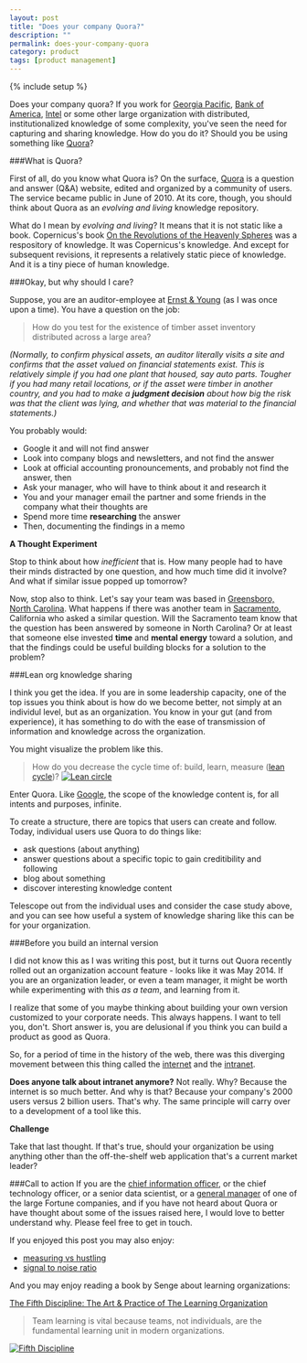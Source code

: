 ```yaml
---
layout: post
title: "Does your company Quora?"
description: ""
permalink: does-your-company-quora
category: product
tags: [product management]
---
```

{% include setup %}

Does your company quora?  If you work for <a target="_" href="https://www.gp.com/">Georgia Pacific</a>, <a target="_" href="https://www.bankofamerica.com/">Bank of America</a>, <a target="_" href="http://www.intel.com/">Intel</a> or some other large organization with distributed, institutionalized knowledge of some complexity, you\'ve seen the need for capturing and sharing knowledge.  How do you do it?  Should you be using something like <a target="_" href="http://quora.com/">Quora</a>?

###What is Quora?

First of all, do you know what Quora is?  On the surface, <a target="_" href="http://www.quora.com/">Quora</a> is a question and answer (Q&A) website, edited and organized by a community of users.  The service became public in June of 2010.  At its core, though, you should think about Quora as an _evolving and living_ knowledge repository.

What do I mean by _evolving and living_?  It means that it is not static like a book.  Copernicus\'s book <a target="_" href="http://www.amazon.com/gp/product/1573920355/ref=as_li_tl?ie=UTF8&camp=1789&creative=390957&creativeASIN=1573920355&linkCode=as2&tag=dklo-20">On the Revolutions of the Heavenly Spheres</a> was a respository of knowledge.  It was Copernicus\'s knowledge.  And except for subsequent revisions, it represents a relatively static piece of knowledge.  And it is a tiny piece of human knowledge.

###Okay, but why should I care?

Suppose, you are an auditor-employee at <a target="_" href="http://www.ey.com/">Ernst & Young</a> (as I was once upon a time). You have a question on the job:

>How do you test for the existence of timber asset inventory distributed across a large area?
>

_(Normally, to confirm physical assets, an auditor literally visits a site and confirms that the asset valued on financial statements exist.  This is relatively simple if you had one plant that housed, say auto parts.  Tougher if you had many retail locations, or if the asset were timber in another country, and you had to make a __judgment decision__ about how big the risk was that the client was lying, and whether that was material to the financial statements.)_

You probably would:

* Google it and will not find answer
* Look into company blogs and newsletters, and not find the answer
* Look at official accounting pronouncements, and probably not find the answer, then
* Ask your manager, who will have to think about it and research it
* You and your manager email the partner and some friends in the company what their thoughts are
* Spend more time __researching__ the answer
* Then, documenting the findings in a memo

__A Thought Experiment__

Stop to think about how _inefficient_ that is.  How many people had to have their minds distracted by one question, and how much time did it involve?  And what if similar issue popped up tomorrow?

Now, stop also to think.  Let's say your team was based in <a target="_" href="http://www.greensboro-nc.gov/">Greensboro, North Carolina</a>.  What happens if there was another team in <a target="_" href="http://portal.cityofsacramento.org/">Sacramento</a>, California who asked a similar question.  Will the Sacramento team know that the question has been answered by someone in North Carolina?  Or at least that someone else invested __time__ and __mental energy__ toward a solution, and that the findings could be useful building blocks for a solution to the problem?

###Lean org knowledge sharing

I think you get the idea.  If you are in some leadership capacity, one of the top issues you think about is how do we become better, not simply at an individul level, but as an organization.  You know in your gut (and from experience), it has something to do with the ease of transmission of information and knowledge across the organization.

You might visualize the problem like this.

>How do you decrease the cycle time of: build, learn, measure (<a target="_" href="http://en.wikipedia.org/wiki/Lean_startup#Learn-Measure-Build">lean cycle</a>)?
> [![Lean circle]({{site.url}}/assets/images/2014-06-19_Lean.png "Lean")](http://en.wikipedia.org/wiki/Lean_startup#Learn-Measure-Build)
>

Enter Quora.  Like <a target="_" href="http://www.google.com/">Google</a>, the scope of the knowledge content is, for all intents and purposes, infinite.

To create a structure, there are topics that users can create and follow. Today, individual users use Quora to do things like:

* ask questions (about anything)
* answer questions about a specific topic to gain creditibility and following
* blog about something
* discover interesting knowledge content

Telescope out from the individual uses and consider the case study above, and you can see how useful a system of knowledge sharing like this can be for your organization.

###Before you build an internal version

I did not know this as I was writing this post, but it turns out Quora recently rolled out an organization account feature - looks like it was May 2014.  If you are an organization leader, or even a team manager, it might be worth while experimenting with this _as a team_, and learning from it.

I realize that some of you maybe thinking about building your own version customized to your corporate needs.  This always happens.  I want to tell you, don\'t.  Short answer is, you are delusional if you think you can build a product as good as Quora.

So, for a period of time in the history of the web, there was this diverging movement between this thing called the <a target="_" href="http://en.wikipedia.org/wiki/Internet">internet</a> and the <a target="_" href="http://en.wikipedia.org/wiki/Intranet">intranet</a>.

__Does anyone talk about intranet anymore?__  Not really.  Why?  Because the internet is so much better.  And why is that?  Because your company\'s 2000 users versus 2 billion users.  That\'s why.  The same principle will carry over to a development of a tool like this.

__Challenge__

Take that last thought.  If that\'s true, should your organization be using anything other than the off-the-shelf web application that\'s a current market leader?

###Call to action
If you are the <a target="_" href="http://en.wikipedia.org/wiki/Chief_technology_officer">chief information officer</a>, or the chief technology officer, or a senior data scientist, or a <a target="_" href="http://en.wikipedia.org/wiki/General_manager">general manager</a> of one of the large Fortune companies, and if you have not heard about Quora or have thought about some of the issues raised here, I would love to better understand why.  Please feel free to get in touch.

If you enjoyed this post you may also enjoy:

* [measuring vs hustling](../measuring-vs-hustling/)
* [signal to noise ratio](../signal-to-noise-ratio/)

And you may enjoy reading a book by Senge about learning organizations:

<a target="_" href="http://www.amazon.com/gp/product/B000SEIFKK/ref=as_li_tl?ie=UTF8&camp=1789&creative=390957&creativeASIN=B000SEIFKK&linkCode=as2&tag=dklo-20&linkId=UCO5A5QKZUCJTQ5O">The Fifth Discipline: The Art & Practice of The Learning Organization</a><img src="http://ir-na.amazon-adsystem.com/e/ir?t=dklo-20&l=as2&o=1&a=B000SEIFKK" width="1" height="1" border="0" alt="" style="border:none !important; margin:0px !important;" />

> Team learning is vital because teams, not individuals, are the fundamental learning unit in modern organizations.
>

[![Fifth Discipline]({{site.url}}/assets/images/books/2014-06-19_FifthDiscipline.jpg "5th Discipline")](http://www.amazon.com/gp/product/B000SEIFKK/ref=as_li_tl?ie=UTF8&camp=1789&creative=390957&creativeASIN=B000SEIFKK&linkCode=as2&tag=dklo-20&linkId=UCO5A5QKZUCJTQ5O)
